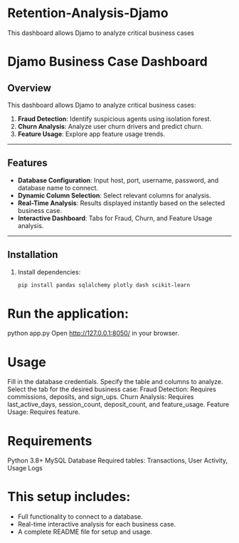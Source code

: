 # Retention-Analysis-Djamo
This dashboard allows Djamo to analyze critical business cases
# Djamo Business Case Dashboard

## Overview
This dashboard allows Djamo to analyze critical business cases:
1. **Fraud Detection**: Identify suspicious agents using isolation forest.
2. **Churn Analysis**: Analyze user churn drivers and predict churn.
3. **Feature Usage**: Explore app feature usage trends.

---

## Features
- **Database Configuration**: Input host, port, username, password, and database name to connect.
- **Dynamic Column Selection**: Select relevant columns for analysis.
- **Real-Time Analysis**: Results displayed instantly based on the selected business case.
- **Interactive Dashboard**: Tabs for Fraud, Churn, and Feature Usage analysis.

---

## Installation
1. Install dependencies:
   ```bash
   pip install pandas sqlalchemy plotly dash scikit-learn

# Run the application:


python app.py
Open http://127.0.0.1:8050/ in your browser.

# Usage
Fill in the database credentials.
Specify the table and columns to analyze.
Select the tab for the desired business case:
Fraud Detection: Requires commissions, deposits, and sign_ups.
Churn Analysis: Requires last_active_days, session_count, deposit_count, and feature_usage.
Feature Usage: Requires feature.
# Requirements
Python 3.8+
MySQL Database
Required tables: Transactions, User Activity, Usage Logs


# This setup includes:
- Full functionality to connect to a database.
- Real-time interactive analysis for each business case.
- A complete README file for setup and usage.
